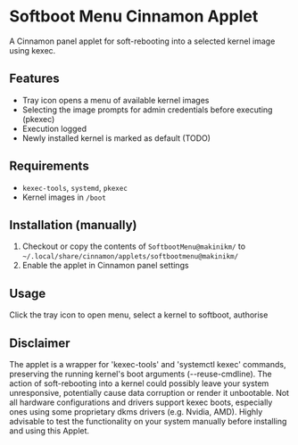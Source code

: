 # Softboot Menu Cinnamon Applet

A Cinnamon panel applet for soft-rebooting into a selected kernel image using kexec.

## Features
- Tray icon opens a menu of available kernel images
- Selecting the image prompts for admin credentials before executing (pkexec)
- Execution logged
- Newly installed kernel is marked as default (TODO)

## Requirements
- `kexec-tools`, `systemd`, `pkexec`
- Kernel images in `/boot`

## Installation (manually)
1. Checkout or copy the contents of `SoftbootMenu@makinikm/` to `~/.local/share/cinnamon/applets/softbootmenu@makinikm/`
2. Enable the applet in Cinnamon panel settings

## Usage
Click the tray icon to open menu, select a kernel to softboot, authorise

## Disclaimer
The applet is a wrapper for 'kexec-tools' and 'systemctl kexec' commands, preserving the running kernel's boot arguments (--reuse-cmdline). The action of soft-rebooting into a kernel could possibly leave your system unresponsive, potentially cause data corruption or render it unbootable. Not all hardware configurations and drivers support kexec boots, especially ones using some proprietary dkms drivers (e.g. Nvidia, AMD). Highly advisable to test the functionality on your system manually before installing and using this Applet.
